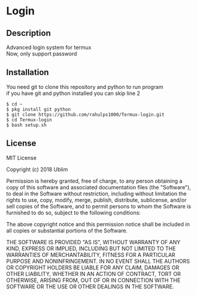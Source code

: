 # Login

## Description

Advanced login system for termux  
Now, only support password

## Installation

You need git to clone this repository and python to run program  
if you have git and python installed you can skip line 2

```shell
$ cd ~
$ pkg install git python
$ git clone https://github.com/rahulps1000/Termux-login.git
$ cd Termux-login
$ bash setup.sh
```

## License

MIT License

Copyright (c) 2018 Ublim

Permission is hereby granted, free of charge, to any person obtaining a copy
of this software and associated documentation files (the "Software"), to deal
in the Software without restriction, including without limitation the rights
to use, copy, modify, merge, publish, distribute, sublicense, and/or sell
copies of the Software, and to permit persons to whom the Software is
furnished to do so, subject to the following conditions:

The above copyright notice and this permission notice shall be included in all
copies or substantial portions of the Software.

THE SOFTWARE IS PROVIDED "AS IS", WITHOUT WARRANTY OF ANY KIND, EXPRESS OR
IMPLIED, INCLUDING BUT NOT LIMITED TO THE WARRANTIES OF MERCHANTABILITY,
FITNESS FOR A PARTICULAR PURPOSE AND NONINFRINGEMENT. IN NO EVENT SHALL THE
AUTHORS OR COPYRIGHT HOLDERS BE LIABLE FOR ANY CLAIM, DAMAGES OR OTHER
LIABILITY, WHETHER IN AN ACTION OF CONTRACT, TORT OR OTHERWISE, ARISING FROM,
OUT OF OR IN CONNECTION WITH THE SOFTWARE OR THE USE OR OTHER DEALINGS IN THE
SOFTWARE.
